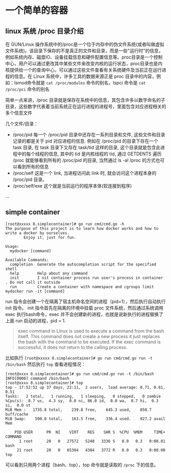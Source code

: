 # 一个简单的容器

## linux 系统 /proc 目录介绍

在 GUN/Linux 操作系统中的/proc是一个位于内存中的伪文件系统(或者叫做虚拟文件系统)。该目录下保存的不是真正的文件和目录，而是一些"运行时"的信息，例如系统内存、磁盘IO、设备挂载信息和硬件配置信息等。proc目录是一个控制中心，用户可以通过更改其中某些文件来改变内核的运行状态，proc目录也是内核提供给一个的查询中心，可以通过这些文件查看有关系统硬件及当前正在运行进程的信息。在 Linux 系统中，许多工具的数据来源正是 proc 目录中的内容，例如：lsmod命令就是 `cat /proc/modules` 命令的别名，lspci 命令是 `cat /proc/pci` 命令的别名

简单一点来讲，/proc 目录就是保存在系统中的信息，其包含许多以数字命名的子目录，这些数字代表着当前系统正在运行进程的进程号，里面包含对应进程相关的多个信息文件

几个文件/目录：
- /proc/pid
    每一个 /proc/pid 目录中还存在一系列目录和文件, 这些文件和目录记录的都是关于 pid 对应进程的信息. 例如在 /proc/pid 的目录下存在一个 task 目录, 在 task 目录下又存在 task/tid 这样的目录, 这个目录就是包含此进程中的每个线程的信息, 其中的 tid 是内核线程的 tid, 通过 GETDENTS 遍历 /proc 就能够看到所有的 /proc/pid 的目录, 当然通过 ls -al /proc 的方式也可以看到所有的信息
- /proc/self
    这是一个 link, 当进程访问此 link 时, 就会访问这个进程本身的 /proc/pid 目录。
- /proc/self/exe
    这个就是当前运行的程序本体(软连接到程序)

...

## simple container 

```
[root@xxxxx 8.simplecontainer]# go run cmd/cmd.go -h
The purpose of this project is to learn how docker works and how to write a docker by ourselves.
        Enjoy it, just for fun.

Usage:
  mydocker [command]

Available Commands:
  completion  Generate the autocompletion script for the specified shell
  help        Help about any command
  init        I nit container process run user's process in container . Do not call it outside
  run         Create a container with namespace and cgroups limit mydocker run -it [command]
```

run 指令会创建一个在隔离了宿主机命名空间的进程（pid=1），然后执行自动执行 init 指令。
init 指令首先在隔离的环境中挂载 proc 文件系统，然后通过系统调用 exec 执行bash命令，exec 并不会创建新的进程，也就是说新执行的进程替换了上面 run 启动的进程，pid = 1.

> exec command in Linux is used to execute a command from the bash itself. This command does not create a new process it just replaces the bash with the command to be executed. If the exec command is successful, it does not return to the calling process.


比如执行 `[root@xxxxx 8.simplecontainer]# go run cmd/cmd.go run -t /bin/bash` 然后执行 `top` 查看进程情况：

```
[root@xxxx 8.simplecontainer]# go run cmd/cmd.go run -t /bin/bash
INFO[0000] command /bin/bash 
[root@xxxx 8.simplecontainer]# top
top - 17:52:52 up 37 days, 22:11,  2 users,  load average: 0.71, 0.61, 0.51
Tasks:   2 total,   1 running,   1 sleeping,   0 stopped,   0 zombie
%Cpu(s):  8.7 us,  4.3 sy,  0.0 ni, 86.0 id,  0.0 wa,  0.7 hi,  0.3 si,  0.0 st
MiB Mem :   1735.8 total,    239.8 free,    645.3 used,    850.7 buff/cache
MiB Swap:    500.0 total,    163.5 free,    336.4 used.    927.2 avail Mem 

    PID USER      PR  NI    VIRT    RES    SHR S  %CPU  %MEM     TIME+ COMMAND                                                            
      1 root      20   0   27572   5240   3336 S   0.0   0.3   0:00.01 bash                                                               
     21 root      20   0   65304   4384   3772 R   0.0   0.2   0:00.00 top 
```

可以看到只用两个进程（bash、top），top 命令就是读取的 `/proc` 下的信息。